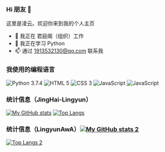 ### Hi 朋友 👋

这里是凌云。欢迎你来到我的个人主页

- 🔭 我正在 君庭阁（组织）工作
- 🌱 我正在学习 Python
- 📫 通过 1913532130@qq.com 联系我

### 我使用的编程语言

![Python 3.7.4](https://img.shields.io/badge/Python_3.7.4-3776AB?style=for-the-badge&logo=python&logoColor=ffffff) ![HTML 5](https://img.shields.io/badge/HTML-E34F26?style=for-the-badge&logo=HTML5&logoColor=ffffff) ![CSS 3](https://img.shields.io/badge/CSS_3-563D7C?style=for-the-badge&logo=CSS3&logoColor=ffffff) ![JavaScript](https://img.shields.io/badge/JavaScript-F1E05A?style=for-the-badge&logo=JavaScript&logoColor=ffffff) ![JavaScript](https://img.shields.io/badge/XAML-30A14E?style=for-the-badge&logo=XAML)

### 统计信息（JingHai-Lingyun）

[![My GitHub stats](https://github-readme-stats.vercel.app/api?username=JingHai-Lingyun&show_icons=true)](https://github.com/JingHai-Lingyun)
[![Top Langs](https://github-readme-stats.vercel.app/api/top-langs/?username=JingHai-Lingyun&layout=compact)](https://github.com/JingHai-Lingyun)

### 统计信息（LingyunAwA）[![My GitHub stats 2](https://github-readme-stats.vercel.app/api?username=LingyunAwA&show_icons=true)](https://github.com/JingHai-Lingyun)

[![Top Langs 2](https://github-readme-stats.vercel.app/api/top-langs/?username=LingyunAwA&layout=compact)](https://github.com/JingHai-Lingyun)
